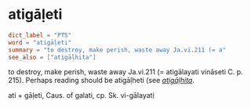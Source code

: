 # atigāḷeti

``` toml
dict_label = "PTS"
word = "atigāḷeti"
summary = "to destroy, make perish, waste away Ja.vi.211 (= a"
see_also = ["atigāḷhita"]
```

to destroy, make perish, waste away Ja.vi.211 (= atigālayati vināseti C. p. 215). Perhaps reading should be atigāḷheti (see *[atigāḷhita](atigāḷhita.md)*.

ati \+ gāḷeti, Caus. of galati, cp. Sk. vi\-gālayati

